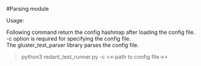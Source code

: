 #Parsing module

Usage:

Following command return the config hashmap after loading the config file.</br>
-c option is required for specifying the config file.</br>
The gluster_test_parser library parses the config file.

> python3 redant_test_runner.py -c <<-path to config file->> 
